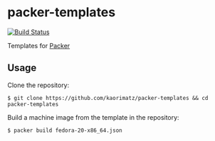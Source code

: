 # packer-templates

[![Build Status](http://img.shields.io/travis/kaorimatz/packer-templates.svg?style=flat)](https://travis-ci.org/kaorimatz/packer-templates)

Templates for [Packer](http://www.packer.io/)

## Usage

Clone the repository:

    $ git clone https://github.com/kaorimatz/packer-templates && cd packer-templates

Build a machine image from the template in the repository:

    $ packer build fedora-20-x86_64.json
